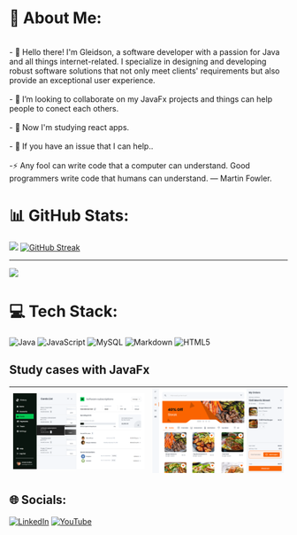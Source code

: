 # 💫 About Me:
<br>
- 🤖 Hello there! I'm Gleidson, a software developer with a passion for Java and all things internet-related. I specialize in designing and developing robust software solutions that not only meet clients' requirements but also provide an exceptional user experience.
 <br><br>
- 👯 I’m looking to collaborate on my JavaFx projects and things can help people to conect each others.
 <br><br>
- 🤔 Now I'm studying react apps.
 <br><br>
- 💬 If you have an issue that I can help.. 
 <br><br>
-⚡ Any fool can write code that a computer can understand. Good programmers write code that humans can understand. ― Martin Fowler.

<br>
<!-- ![](https://github-readme-stats.vercel.app/api/top-langs/?username=gleidsonmt&theme=dark&hide_border=false&include_all_commits=true&count_private=true&layout=compact) -->

# 📊 GitHub Stats:
![](https://github-readme-stats.vercel.app/api?username=gleidsonmt&theme=dark&border_color=000000&card_width=1000&include_all_commits=true&count_private=true)
[![GitHub Streak](https://streak-stats.demolab.com?user=gleidsonmt&theme=dark&hide_border=true)](https://git.io/streak-stats)</br>

---
[![](https://visitcount.itsvg.in/api?id=gleidsonmt&icon=0&color=1)](https://visitcount.itsvg.in)

# 💻 Tech Stack:

![Java](https://img.shields.io/badge/java-%23ED8B00.svg?style=for-the-badge&logo=java&logoColor=white)
![JavaScript](https://img.shields.io/badge/javascript-%23323330.svg?style=for-the-badge&logo=javascript&logoColor=%23F7DF1E)
![MySQL](https://img.shields.io/badge/mysql-%2300f.svg?style=for-the-badge&logo=mysql&logoColor=white) 
![Markdown](https://img.shields.io/badge/markdown-%23000000.svg?style=for-the-badge&logo=markdown&logoColor=white) 
![HTML5](https://img.shields.io/badge/html5-%23E34F26.svg?style=for-the-badge&logo=html5&logoColor=white) 
<!-- ![MariaDB](https://img.shields.io/badge/MariaDB-003545?style=for-the-badge&logo=mariadb&logoColor=white) -->
<!-- ![Bootstrap](https://img.shields.io/badge/bootstrap-%23563D7C.svg?style=for-the-badge&logo=bootstrap&logoColor=white) -->
<!-- ![jQuery](https://img.shields.io/badge/jquery-%230769AD.svg?style=for-the-badge&logo=jquery&logoColor=white) -->
<!-- ![Adobe Photoshop](https://img.shields.io/badge/adobephotoshop-%2331A8FF.svg?style=for-the-badge&logo=adobephotoshop&logoColor=white) -->
<!--  ![Flutter](https://img.shields.io/badge/Flutter-%2302569B.svg?style=for-the-badge&logo=Flutter&logoColor=white) -->
<!--  ![PHP](https://img.shields.io/badge/php-%23777BB4.svg?style=for-the-badge&logo=php&logoColor=white) -->

## Study cases with JavaFx
|[![Fintory](https://raw.githubusercontent.com/gleidsonmt/Gleidsonmt.github.io/refs/heads/master/src/assets/img/carousel/fintory.png)](https://github.com/gleidsonmt/fintory)|[![Fitmaeal](https://raw.githubusercontent.com/gleidsonmt/Gleidsonmt.github.io/refs/heads/master/src/assets/img/carousel/fitmeal.png)]()|
|-------------------------------------------------------------------------------------------------------------------------------------|------------------------------------------------------------------------------------------------------------------------|

 ## 🌐 Socials:
[![LinkedIn](https://img.shields.io/badge/LinkedIn-%230077B5.svg?logo=linkedin&logoColor=white)](https://linkedin.com/in/gleidson-neves-da-silveira-50353a1b2)
[![YouTube](https://img.shields.io/badge/YouTube-%23FF0000.svg?logo=YouTube&logoColor=white)](https://youtube.com/@@gleidsonneves5895) 

